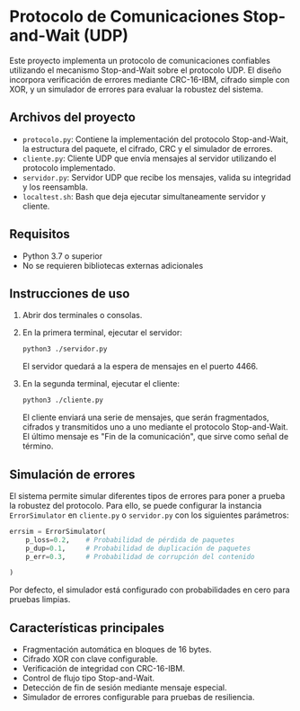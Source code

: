 # Protocolo de Comunicaciones Stop-and-Wait (UDP)

Este proyecto implementa un protocolo de comunicaciones confiables utilizando el mecanismo Stop-and-Wait sobre el protocolo UDP. El diseño incorpora verificación de errores mediante CRC-16-IBM, cifrado simple con XOR, y un simulador de errores para evaluar la robustez del sistema.

## Archivos del proyecto

- `protocolo.py`: Contiene la implementación del protocolo Stop-and-Wait, la estructura del paquete, el cifrado, CRC y el simulador de errores.
- `cliente.py`: Cliente UDP que envía mensajes al servidor utilizando el protocolo implementado.
- `servidor.py`: Servidor UDP que recibe los mensajes, valida su integridad y los reensambla.
- `localtest.sh`: Bash que deja ejecutar simultaneamente servidor y cliente. 

## Requisitos

- Python 3.7 o superior
- No se requieren bibliotecas externas adicionales

## Instrucciones de uso

1. Abrir dos terminales o consolas.

2. En la primera terminal, ejecutar el servidor:

   ```bash
   python3 ./servidor.py
    ````

    El servidor quedará a la espera de mensajes en el puerto 4466.

3. En la segunda terminal, ejecutar el cliente:

   ```bash
   python3 ./cliente.py
   ```

   El cliente enviará una serie de mensajes, que serán fragmentados, cifrados y transmitidos uno a uno mediante el protocolo Stop-and-Wait. El último mensaje es "Fin de la comunicación", que sirve como señal de término.

## Simulación de errores

El sistema permite simular diferentes tipos de errores para poner a prueba la robustez del protocolo. Para ello, se puede configurar la instancia `ErrorSimulator` en `cliente.py` o `servidor.py` con los siguientes parámetros:

```python
errsim = ErrorSimulator(
    p_loss=0.2,    # Probabilidad de pérdida de paquetes
    p_dup=0.1,     # Probabilidad de duplicación de paquetes
    p_err=0.3,     # Probabilidad de corrupción del contenido

)
```

Por defecto, el simulador está configurado con probabilidades en cero para pruebas limpias.

## Características principales

* Fragmentación automática en bloques de 16 bytes.
* Cifrado XOR con clave configurable.
* Verificación de integridad con CRC-16-IBM.
* Control de flujo tipo Stop-and-Wait.
* Detección de fin de sesión mediante mensaje especial.
* Simulador de errores configurable para pruebas de resiliencia.


